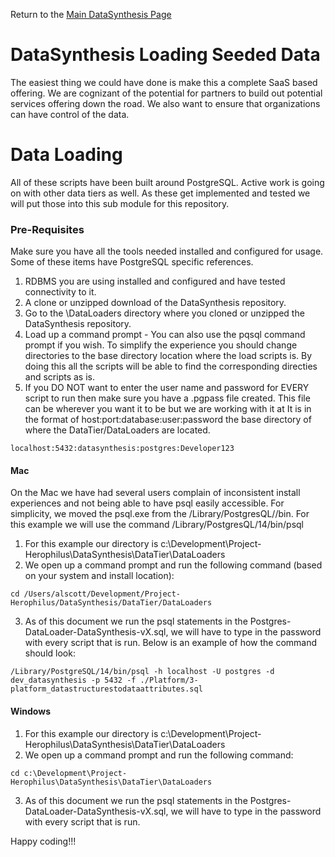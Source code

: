 Return to the <a href="https://github.com/Project-Herophilus/DataSynthesis" target="_blank">Main DataSynthesis Page</a>

# DataSynthesis Loading Seeded Data
The easiest thing we could have done is make this a complete SaaS based offering. We are cognizant of the potential for
partners to build out potential services offering down the road. We also want to ensure that organizations can
have control of the data.

# Data Loading
All of these scripts have been built around PostgreSQL. Active work is going on with other data tiers as well. As these
get implemented and tested we will put those into this sub module for this repository.

### Pre-Requisites
Make sure you have all the tools needed installed and configured for usage. Some of these items have PostgreSQL specific
references.

1. RDBMS you are using installed and configured and have tested connectivity to it.
2. A clone or unzipped download of the DataSynthesis repository.
2. Go to the \DataLoaders directory where you cloned or unzipped the DataSynthesis repository.
3. Load up a command prompt - You can also use the pqsql command prompt if you wish.
   To simplify the experience you should change directories to the base directory location where the load scripts is. By doing
   this all the scripts will be able to find the corresponding directies and scripts as is.
4. If you DO NOT want to enter the user name and password for EVERY script to run then make sure you have a .pgpass file
   created. This file can be wherever you want it to be but we are working with it at It is in the format of host:port:database:user:password
   the base directory of where the DataTier/DataLoaders are located.
```
localhost:5432:datasynthesis:postgres:Developer123
```

#### Mac
On the Mac we have had several users complain of inconsistent install experiences and not being able to have psql easily
accessible. For simplicity, we moved the psql.exe from the /Library/PostgresQL/<Version>/bin. For this example we will
use the command /Library/PostgresQL/14/bin/psql
1. For this example our directory is c:\Development\Project-Herophilus\DataSynthesis\DataTier\DataLoaders
2. We open up a command prompt and run the following command (based on your system and install location):
```
cd /Users/alscott/Development/Project-Herophilus/DataSynthesis/DataTier/DataLoaders
```
3. As of this document we run the psql statements in the Postgres-DataLoader-DataSynthesis-vX.sql, we will have to
   type in the password with every script that is run. Below is an example of how the command should look:

```
/Library/PostgreSQL/14/bin/psql -h localhost -U postgres -d dev_datasynthesis -p 5432 -f ./Platform/3-platform_datastructurestodataattributes.sql

```

#### Windows
1. For this example our directory is c:\Development\Project-Herophilus\DataSynthesis\DataTier\DataLoaders
2. We open up a command prompt and run the following command:
```
cd c:\Development\Project-Herophilus\DataSynthesis\DataTier\DataLoaders
```
3. As of this document we run the psql statements in the Postgres-DataLoader-DataSynthesis-vX.sql, we will have to
   type in the password with every script that is run.


Happy coding!!!
